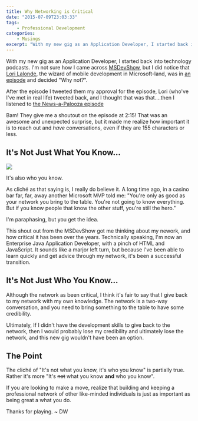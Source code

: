 ```yaml
---
title: Why Networking is Critical
date: "2015-07-09T23:03:33"
tags:
	- Professional Development
categories:
	- Musings
excerpt: "With my new gig as an Application Developer, I started back into technology podcasts. I'm not sure how I came across MSDevShow, but I did notice that Lori Lalonde, the wizard of mobile development in Microsoft-land, was in an episode and decided: Why not?."
---
```


[1]: network.png

With my new gig as an Application Developer, I started back into technology podcasts. I'm not sure how I came across [MSDevShow](http://msdevshow.com/), but I did notice that [Lori Lalonde](https://twitter.com/loriblalonde), the wizard of mobile development in Microsoft-land, was in [an episode](http://msdevshow.com/2015/03/cross-platform-voice-and-women-in-tech-with-lori-lalonde/) and decided "Why not?".

After the episode I tweeted them my approval for the episode, Lori (who've I've met in real life) tweeted back, and I thought that was that....then I listened to [the News-a-Palooza episode](http://msdevshow.com/2015/04/news-a-palooza/)

Bam! They give me a shoutout on the episode at 2:15! That was an awesome and unexpected surprise, but it made me realize how important it is to reach out and _have_ conversations, even if they are 155 characters or less.

## It's Not Just What You Know...

![][1]

It's also who you know.

As cliché as that saying is, I really do believe it. A long time ago, in a casino bar far, far, away another Microsoft MVP told me: "You're only as good as your network you bring to the table. You're not going to know everything. But if you know people that know the other stuff, you're still the hero."

I'm paraphasing, but you get the idea.

This shout out from the MSDevShow got me thinking about my nework, and how critical it has been over the years. Technically speaking, I'm now an Enterprise Java Application Developer, with a pinch of HTML and JavaScript. It sounds like a marjor left turn, but because I've been able to learn quickly and get advice through my network, it's been a successful transition.

## It's Not Just Who You Know...
Although the network as been critical, I think it's fair to say that I give back to my network with my own knowledge. The network is a two-way conversation, and you need to bring something to the table to have some credibility. 

Ultimately, If I didn't have the development skills to give back to the network, then I would probably lose my credibility and ultimately lose the network, and this new gig wouldn't have been an option.

## The Point
The cliché of "It's not what you know, it's who you know" is partially true. Rather it's more "It's ~~not~~ what you know **and** who you know". 

If you are looking to make a move, realize that building and keeping a professional network of other like-minded individuals is just as important as being great a what you do.

Thanks for playing. ~ DW


